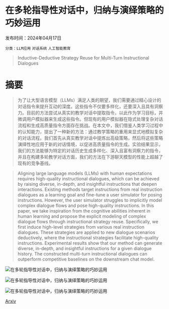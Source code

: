 # 在多轮指导性对话中，归纳与演绎策略的巧妙运用

发布时间：2024年04月17日

`分类：LLM应用` `对话系统` `人工智能教育`

> Inductive-Deductive Strategy Reuse for Multi-Turn Instructional Dialogues

# 摘要

> 为了让大型语言模型（LLMs）满足人类的期望，我们需要通过精心设计的对话指令来提升互动的深度。这些指令不仅要多样化，还要深入且具有洞察力。目前的方法尝试从真实的教学对话中提取指令，以此作为学习目标，并微调用户模拟器来生成这些指令。但现有的用户模拟器在隐式处理复杂对话流程和生成高质量指令方面存在挑战。在本文中，我们借鉴人类学习过程中的认知能力，提出了一种新的方法：通过教学策略的重用来显式地模拟复杂的对话流程。我们首先从真实教学对话中提炼出高级策略，然后将这些策略演绎性地应用于新的对话情境，以促进高质量指令的生成。实验结果显示，我们的方法能够为特定的对话历史生成多样化、深入且富有洞察力的指令，并且在构建多轮教学对话方面，我们的方法在下游聊天模型的性能上超越了现有的竞争基线。

> Aligning large language models (LLMs) with human expectations requires high-quality instructional dialogues, which can be achieved by raising diverse, in-depth, and insightful instructions that deepen interactions. Existing methods target instructions from real instruction dialogues as a learning goal and fine-tune a user simulator for posing instructions. However, the user simulator struggles to implicitly model complex dialogue flows and pose high-quality instructions. In this paper, we take inspiration from the cognitive abilities inherent in human learning and propose the explicit modeling of complex dialogue flows through instructional strategy reuse. Specifically, we first induce high-level strategies from various real instruction dialogues. These strategies are applied to new dialogue scenarios deductively, where the instructional strategies facilitate high-quality instructions. Experimental results show that our method can generate diverse, in-depth, and insightful instructions for a given dialogue history. The constructed multi-turn instructional dialogues can outperform competitive baselines on the downstream chat model.

![在多轮指导性对话中，归纳与演绎策略的巧妙运用](../../../paper_images/2404.11095/x1.png)

![在多轮指导性对话中，归纳与演绎策略的巧妙运用](../../../paper_images/2404.11095/x2.png)

![在多轮指导性对话中，归纳与演绎策略的巧妙运用](../../../paper_images/2404.11095/amount.png)

[Arxiv](https://arxiv.org/abs/2404.11095)